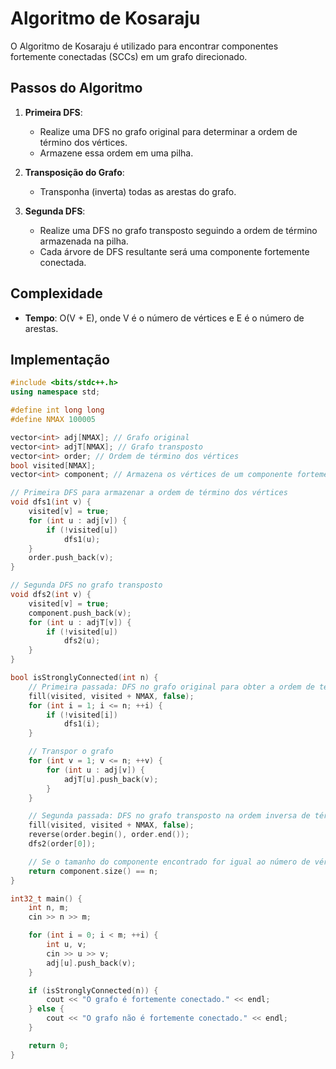 # Algoritmo de Kosaraju

O Algoritmo de Kosaraju é utilizado para encontrar componentes fortemente conectadas (SCCs) em um grafo direcionado.

## Passos do Algoritmo

1. **Primeira DFS**:
   - Realize uma DFS no grafo original para determinar a ordem de término dos vértices.
   - Armazene essa ordem em uma pilha.

2. **Transposição do Grafo**:
   - Transponha (inverta) todas as arestas do grafo.

3. **Segunda DFS**:
   - Realize uma DFS no grafo transposto seguindo a ordem de término armazenada na pilha.
   - Cada árvore de DFS resultante será uma componente fortemente conectada.

## Complexidade

- **Tempo**: O(V + E), onde V é o número de vértices e E é o número de arestas.

## Implementação

```cpp
#include <bits/stdc++.h>
using namespace std;

#define int long long
#define NMAX 100005

vector<int> adj[NMAX]; // Grafo original
vector<int> adjT[NMAX]; // Grafo transposto
vector<int> order; // Ordem de término dos vértices
bool visited[NMAX];
vector<int> component; // Armazena os vértices de um componente fortemente conectado

// Primeira DFS para armazenar a ordem de término dos vértices
void dfs1(int v) {
    visited[v] = true;
    for (int u : adj[v]) {
        if (!visited[u])
            dfs1(u);
    }
    order.push_back(v);
}

// Segunda DFS no grafo transposto
void dfs2(int v) {
    visited[v] = true;
    component.push_back(v);
    for (int u : adjT[v]) {
        if (!visited[u])
            dfs2(u);
    }
}

bool isStronglyConnected(int n) {
    // Primeira passada: DFS no grafo original para obter a ordem de término
    fill(visited, visited + NMAX, false);
    for (int i = 1; i <= n; ++i) {
        if (!visited[i])
            dfs1(i);
    }

    // Transpor o grafo
    for (int v = 1; v <= n; ++v) {
        for (int u : adj[v]) {
            adjT[u].push_back(v);
        }
    }

    // Segunda passada: DFS no grafo transposto na ordem inversa de término
    fill(visited, visited + NMAX, false);
    reverse(order.begin(), order.end());
    dfs2(order[0]);

    // Se o tamanho do componente encontrado for igual ao número de vértices, o grafo é fortemente conectado
    return component.size() == n;
}

int32_t main() {
    int n, m;
    cin >> n >> m;

    for (int i = 0; i < m; ++i) {
        int u, v;
        cin >> u >> v;
        adj[u].push_back(v);
    }

    if (isStronglyConnected(n)) {
        cout << "O grafo é fortemente conectado." << endl;
    } else {
        cout << "O grafo não é fortemente conectado." << endl;
    }

    return 0;
}
